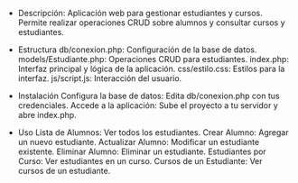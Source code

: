 - Descripción:
Aplicación web para gestionar estudiantes y cursos. Permite realizar operaciones CRUD sobre alumnos y consultar cursos y estudiantes.

- Estructura
db/conexion.php: Configuración de la base de datos.
models/Estudiante.php: Operaciones CRUD para estudiantes.
index.php: Interfaz principal y lógica de la aplicación.
css/estilo.css: Estilos para la interfaz.
js/script.js: Interacción del usuario.

- Instalación
Configura la base de datos: Edita db/conexion.php con tus credenciales.
Accede a la aplicación: Sube el proyecto a tu servidor y abre index.php.

- Uso
Lista de Alumnos: Ver todos los estudiantes.
Crear Alumno: Agregar un nuevo estudiante.
Actualizar Alumno: Modificar un estudiante existente.
Eliminar Alumno: Eliminar un estudiante.
Estudiantes por Curso: Ver estudiantes en un curso.
Cursos de un Estudiante: Ver cursos de un estudiante.
